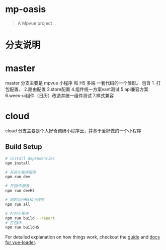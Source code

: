 # mp-oasis

> A Mpvue project

# 分支说明
# master
master 分支主要是 mpvue 小程序 和 H5 多端 一套代码的一个雏形。 
包含 1. 打包配置、 2.路由配置 3.store配置 4.组件统一方案vant测试 5.api兼容方案 6.weex-ui组件（日历）改造并统一组件测试 7.样式兼容
# cloud
cloud 分支主要是个人好奇调研小程序云，并基于爱好做的一个小程序

## Build Setup

``` bash
# install dependencies
npm install

# 开启小程序服务
npm run dev

# 开启H5服务
npm run devH5

# 同时运行H5和小程序
npm run all

# 打包小程序
npm run build --report
# 打包H5
npm run buildH5
```

For detailed explanation on how things work, checkout the [guide](http://vuejs-templates.github.io/webpack/) and [docs for vue-loader](http://vuejs.github.io/vue-loader).

